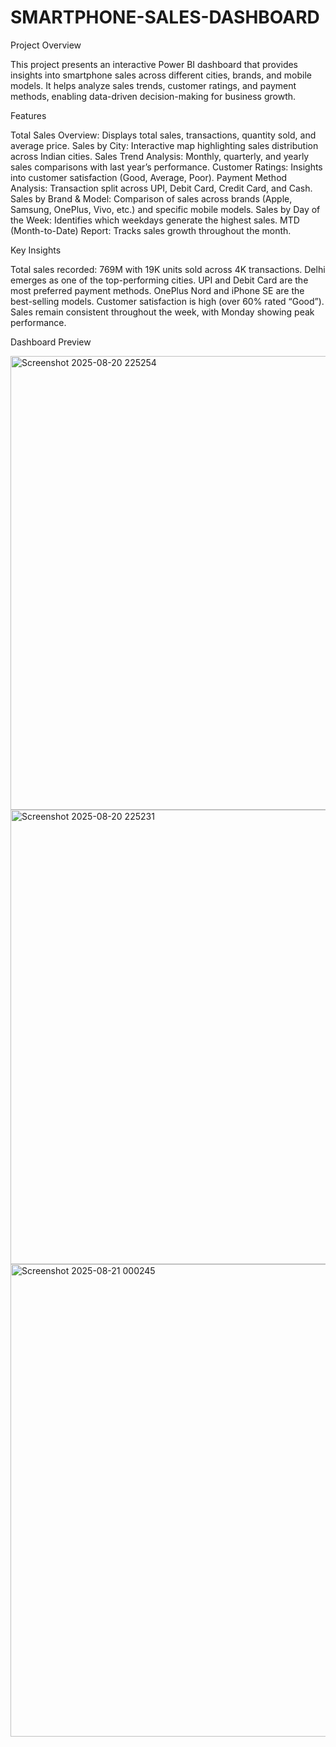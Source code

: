 # SMARTPHONE-SALES-DASHBOARD
Project Overview

This project presents an interactive Power BI dashboard that provides insights into smartphone sales across different cities, brands, and mobile models.
It helps analyze sales trends, customer ratings, and payment methods, enabling data-driven decision-making for business growth.

Features

Total Sales Overview: Displays total sales, transactions, quantity sold, and average price.
Sales by City: Interactive map highlighting sales distribution across Indian cities.
Sales Trend Analysis: Monthly, quarterly, and yearly sales comparisons with last year’s performance.
Customer Ratings: Insights into customer satisfaction (Good, Average, Poor).
Payment Method Analysis: Transaction split across UPI, Debit Card, Credit Card, and Cash.
Sales by Brand & Model: Comparison of sales across brands (Apple, Samsung, OnePlus, Vivo, etc.) and specific mobile models.
Sales by Day of the Week: Identifies which weekdays generate the highest sales.
MTD (Month-to-Date) Report: Tracks sales growth throughout the month.

Key Insights

Total sales recorded: 769M with 19K units sold across 4K transactions.
Delhi emerges as one of the top-performing cities.
UPI and Debit Card are the most preferred payment methods.
OnePlus Nord and iPhone SE are the best-selling models.
Customer satisfaction is high (over 60% rated “Good”).
Sales remain consistent throughout the week, with Monday showing peak performance.

Dashboard Preview

<img width="1291" height="726" alt="Screenshot 2025-08-20 225254" src="https://github.com/user-attachments/assets/7de39841-853f-411f-ad63-f3afa80f019c" />


<img width="1294" height="727" alt="Screenshot 2025-08-20 225231" src="https://github.com/user-attachments/assets/f9d0549e-030d-4369-adea-abdb98eb1730" />


<img width="1341" height="756" alt="Screenshot 2025-08-21 000245" src="https://github.com/user-attachments/assets/d657f027-b65f-42fe-83c8-70a1550b1430" />


